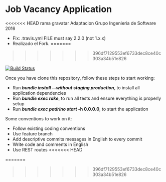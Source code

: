 Job Vacancy Application
=======================
<<<<<<< HEAD
rama gravatar
Adaptacion Grupo Ingenieria de Software 2016
* Fix: .travis.yml FILE must say 2.2.0 (not 1.x.x)
* Realizado el Fork.
=======
>>>>>>> 396df7129553ef6733dec8ce40c303a34b51e826

[![Build Status](https://snap-ci.com/nicopaez/job-vacancy/branch/develop/build_image)](https://snap-ci.com/nicopaez/job-vacancy/branch/develop)

Once you have clone this repository, follow these steps to start working:

* Run **_bundle install --without staging production_**, to install all application dependencies
* Run **_bundle exec rake_**, to run all tests and ensure everything is properly setup
* Run **_bundle exec padrino start_ -h 0.0.0.0**, to start the application

Some conventions to work on it:

* Follow existing coding conventions
* Use feature branch
* Add descriptive commits messages in English to every commit
* Write code and comments in English
* Use REST routes
<<<<<<< HEAD

=======
>>>>>>> 396df7129553ef6733dec8ce40c303a34b51e826
